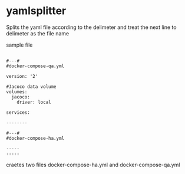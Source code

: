 # yamlsplitter

Splits the yaml file according to the delimeter and treat the next line to delimeter as the file name

sample file 
```

#---#
#docker-compose-qa.yml

version: '2'

#Jacoco data volume
volumes:
  jacoco:
    driver: local

services:

--------
     
#---#
#docker-compose-ha.yml

-----
-----
```

craetes two files docker-compose-ha.yml and docker-compose-qa.yml
